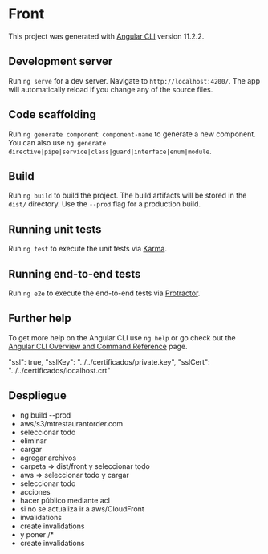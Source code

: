 # Front

This project was generated with [Angular CLI](https://github.com/angular/angular-cli) version 11.2.2.

## Development server

Run `ng serve` for a dev server. Navigate to `http://localhost:4200/`. The app will automatically reload if you change any of the source files.

## Code scaffolding

Run `ng generate component component-name` to generate a new component. You can also use `ng generate directive|pipe|service|class|guard|interface|enum|module`.

## Build

Run `ng build` to build the project. The build artifacts will be stored in the `dist/` directory. Use the `--prod` flag for a production build.

## Running unit tests

Run `ng test` to execute the unit tests via [Karma](https://karma-runner.github.io).

## Running end-to-end tests

Run `ng e2e` to execute the end-to-end tests via [Protractor](http://www.protractortest.org/).

## Further help

To get more help on the Angular CLI use `ng help` or go check out the [Angular CLI Overview and Command Reference](https://angular.io/cli) page.


"ssl": true,
"sslKey": "../../certificados/private.key",
"sslCert": "../../certificados/localhost.crt"

## Despliegue

- ng build --prod
- aws/s3/mtrestaurantorder.com
- seleccionar todo
- eliminar
- cargar
- agregar archivos
- carpeta => dist/front y seleccionar todo
- aws => seleccionar todo y cargar
- seleccionar todo 
- acciones
- hacer público mediante acl
- si no se actualiza ir a aws/CloudFront
- invalidations
- create invalidations
- y poner /*
- create invalidations
